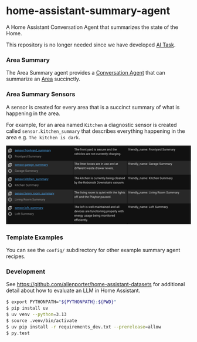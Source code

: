 # home-assistant-summary-agent

A Home Assistant Conversation Agent that summarizes the state of the Home.

This repository is no longer needed since we have developed [AI Task](https://www.home-assistant.io/integrations/ai_task/).

### Area Summary

The Area Summary agent provides a [Conversation Agent](https://www.home-assistant.io/integrations/conversation/) that can summarize an [Area](https://www.home-assistant.io/docs/organizing/areas/)
succinctly.

### Area Summary Sensors

A sensor is created for every area that is a succinct summary of what is happening in the area.

For example, for an area named `Kitchen` a diagnostic sensor is created called `sensor.kitchen_summary`
that describes everything happening in the area e.g. `The kitchen is dark`.

![Screenshot](images/summary-screenshot.png)

### Template Examples

You can see the `config/` subdirectory for other example summary agent recipes.

### Development

See https://github.com/allenporter/home-assistant-datasets for additional detail about
how to evaluate an LLM in Home Assistant.

```bash
$ export PYTHONPATH="${PYTHONPATH}:${PWD}"
$ pip install uv
$ uv venv --python=3.13
$ source .venv/bin/activate
$ uv pip install -r requirements_dev.txt --prerelease=allow
$ py.test
```
